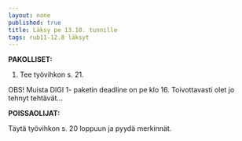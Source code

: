```yaml
---
layout: none
published: true
title: Läksy pe 13.10. tunnille
tags: rub11-12.8 läksyt
---
```

**PAKOLLISET:**

1. Tee työvihkon s. 21.

OBS! Muista DIGI 1- paketin deadline on pe klo 16. Toivottavasti olet jo tehnyt tehtävät...

**POISSAOLIJAT:**

Täytä työvihkon s. 20 loppuun ja pyydä merkinnät.

